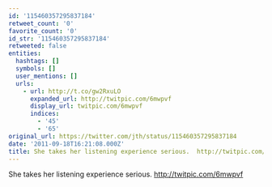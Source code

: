 ```yaml
---
id: '115460357295837184'
retweet_count: '0'
favorite_count: '0'
id_str: '115460357295837184'
retweeted: false
entities:
  hashtags: []
  symbols: []
  user_mentions: []
  urls:
    - url: http://t.co/gw2RxuLO
      expanded_url: http://twitpic.com/6mwpvf
      display_url: twitpic.com/6mwpvf
      indices:
        - '45'
        - '65'
original_url: https://twitter.com/jth/status/115460357295837184
date: '2011-09-18T16:21:08.000Z'
title: She takes her listening experience serious.  http://twitpic.com/6mwpvf
---
```


She takes her listening experience serious.  http://twitpic.com/6mwpvf
